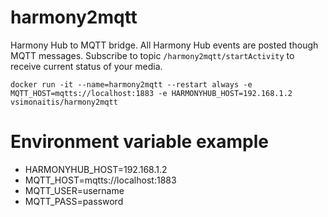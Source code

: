 # harmony2mqtt
Harmony Hub to MQTT bridge. All Harmony Hub events are posted though MQTT messages. Subscribe to topic `/harmony2mqtt/startActivity` to receive current status of your media.

```console
docker run -it --name=harmony2mqtt --restart always -e MQTT_HOST=mqtts://localhost:1883 -e HARMONYHUB_HOST=192.168.1.2 vsimonaitis/harmony2mqtt
```
# Environment variable example
* HARMONYHUB_HOST=192.168.1.2
* MQTT_HOST=mqtts://localhost:1883
* MQTT_USER=username
* MQTT_PASS=password
 
